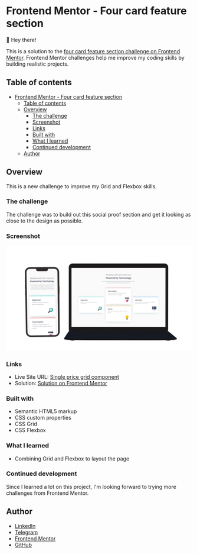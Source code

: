 # Frontend Mentor - Four card feature section

👋 Hey there!

This is a solution to the [four card feature section challenge on Frontend Mentor](https://www.frontendmentor.io/challenges/four-card-feature-section-weK1eFYK/hub/four-card-feature-section-KiqiYChthb). Frontend Mentor challenges help me improve my coding skills by building realistic projects.

## Table of contents

- [Frontend Mentor - Four card feature section](#frontend-mentor---four-card-feature-section)
  - [Table of contents](#table-of-contents)
  - [Overview](#overview)
    - [The challenge](#the-challenge)
    - [Screenshot](#screenshot)
    - [Links](#links)
    - [Built with](#built-with)
    - [What I learned](#what-i-learned)
    - [Continued development](#continued-development)
  - [Author](#author)

## Overview

This is a new challenge to improve my Grid and Flexbox skills.

### The challenge

The challenge was to build out this social proof section and get it looking as close to the design as possible.

### Screenshot

![Preview](./screenshot/preview.png)

### Links

- Live Site URL: [Single price grid component](https://ohsorrow.github.io/four-card-feature-section)
- Solution: [Solution on Frontend Mentor]()

### Built with

- Semantic HTML5 markup
- CSS custom properties
- CSS Grid
- CSS Flexbox

### What I learned

- Combining Grid and Flexbox to layout the page

### Continued development

Since I learned a lot on this project, I'm looking forward to trying more challenges from Frontend Mentor.

## Author

- [LinkedIn](https://www.linkedin.com/in/aram-moradian/)
- [Telegram](https://t.me/OhSorrow)
- [Frontend Mentor](https://www.frontendmentor.io/profile/OhSorrow)
- [GitHub](https://github.com/OhSorrow)
